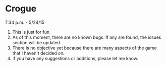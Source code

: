 # Crogue

7:34 p.m. - 5/24/15

1. This is just for fun.
2. As of this moment, there are no known bugs. If any are found, the issues section will be updated.
3. There is no objective yet because there are many aspects of the game that I haven't decided on.
4. If you have any suggestions or additions, please let me know.
